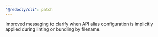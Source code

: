 ```yaml
---
"@redocly/cli": patch
---
```


Improved messaging to clarify when API alias configuration is implicitly applied during linting or bundling by filename.
